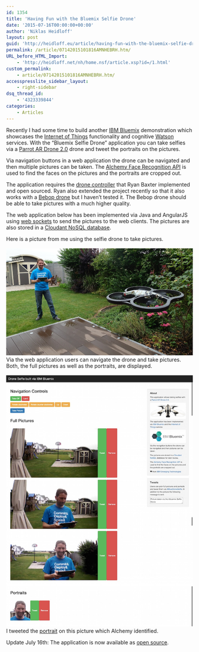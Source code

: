 ```yaml
---
id: 1354
title: 'Having Fun with the Bluemix Selfie Drone'
date: '2015-07-16T00:00:00+00:00'
author: 'Niklas Heidloff'
layout: post
guid: 'http://heidloff.eu/article/having-fun-with-the-bluemix-selfie-drone/'
permalink: /article/07142015101816AMNHEBRH.htm/
URL_before_HTML_Import:
    - 'http://heidloff.net/nh/home.nsf/article.xsp?id=/1.html'
custom_permalink:
    - article/07142015101816AMNHEBRH.htm/
accesspresslite_sidebar_layout:
    - right-sidebar
dsq_thread_id:
    - '4323339844'
categories:
    - Articles
---
```


 Recently I had some time to build another [IBM Bluemix](https://bluemix.net/) demonstration which showcases the [Internet of Things](https://console.ng.bluemix.net/solutions/iot) functionality and cognitive [Watson](https://console.ng.bluemix.net/solutions/watson) services. With the “Bluemix Selfie Drone” application you can take selfies via a [Parrot AR Drone 2.0](http://ardrone2.parrot.com/) drone and tweet the portraits on the pictures.

 Via navigation buttons in a web application the drone can be navigated and then multiple pictures can be taken. The [Alchemy Face Recognition API](http://www.alchemyapi.com/products/alchemyvision/face-detection) is used to find the faces on the pictures and the portraits are cropped out.

 The application requires the [drone controller](https://github.com/IBM-Bluemix/parrot-sample) that Ryan Baxter implemented and open sourced. Ryan also extended the project recently so that it also works with a [Bebop drone](http://www.parrot.com/products/bebop-drone/) but I haven’t tested it. The Bebop drone should be able to take pictures with a much higher quality.

 The web application below has been implemented via Java and AngularJS using [web sockets](http://heidloff.net/nh/home.nsf/article.xsp?id=09.07.2015083534NHE9RB.htm) to send the pictures to the web clients. The pictures are also stored in a [Cloudant NoSQL database](https://console.ng.bluemix.net/catalog/cloudant-nosql-db/).

 Here is a picture from me using the selfie drone to take pictures.   
[   
![image](/assets/img/2015/07/selfie-drone4.jpg)  ](http://heidloff.net/nh/home.nsf/dx/selfie-drone4.png/$file/selfie-drone4.png)   
 Via the web application users can navigate the drone and take pictures. Both, the full pictures as well as the portraits, are displayed.   
[   
![image](/assets/img/2015/07/selfie-drone1.jpg)  ](http://heidloff.net/nh/home.nsf/dx/selfie-drone3.png/$file/selfie-drone3.png)   
 I tweeted the [portrait](https://twitter.com/bluedroneselfie/status/620852409053478912) on this picture which Alchemy identified.

 Update July 16th: The application is now available as [open source](https://github.com/IBM-Bluemix/drone-selfie).